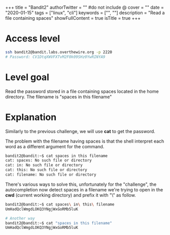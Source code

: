 +++
title = "Bandit2"
authorTwitter = "" #do not include @
cover = ""
date = "2020-01-15"
tags = ["linux", "cli"]
keywords = ["", ""]
description = "Read a file containing spaces"
showFullContent = true
isTitle = true
+++

# Access level
```bash
ssh bandit2@bandit.labs.overthewire.org -p 2220
# Password: CV1DtqXWVFXTvM2F0k09SHz0YwRINYA9
```

# Level goal
Read the password stored in a file containing spaces located in the home directory.
The filename is "spaces in this filename"

# Explanation

Similarly to the previous challenge, we will use **cat** to get the password.

The problem with the filename having spaces is that the shell interpret each word as a different argument for the command.

```bash
bandit2@bandit:~$ cat spaces in this filename
cat: spaces: No such file or directory
cat: in: No such file or directory
cat: this: No such file or directory
cat: filename: No such file or directory
```

There's various ways to solve this, unfortunately for the "challenge", the autocompletion now detect spaces in a filename we're trying to open in the **cwd** (current working directory) and prefix it with "\\" as follow.

```bash
bandit2@bandit:~$ cat spaces\ in\ this\ filename
UmHadQclWmgdLOKQ3YNgjWxGoRMb5luK

# Another way
bandit2@bandit:~$ cat "spaces in this filename"
UmHadQclWmgdLOKQ3YNgjWxGoRMb5luK
```

